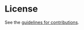 # License

See the
[guidelines for contributions](https://github.com/dickhardt/hardt-DIDAP-protocol/blob/master/CONTRIBUTING.md).
